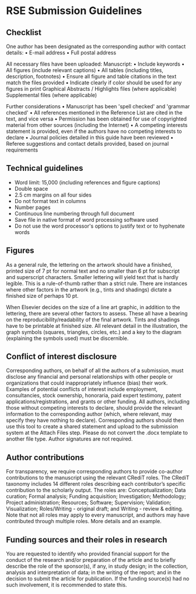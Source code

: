 # RSE Submission Guidelines

## Checklist
One author has been designated as the corresponding author with contact details:
• E-mail address
• Full postal address

All necessary files have been uploaded:
Manuscript:
• Include keywords
• All figures (include relevant captions)
• All tables (including titles, description, footnotes)
• Ensure all figure and table citations in the text match the files provided
• Indicate clearly if color should be used for any figures in print
Graphical Abstracts / Highlights files (where applicable)
Supplemental files (where applicable)

Further considerations
• Manuscript has been 'spell checked' and 'grammar checked'
• All references mentioned in the Reference List are cited in the text, and vice versa
• Permission has been obtained for use of copyrighted material from other sources (including the Internet)
• A competing interests statement is provided, even if the authors have no competing interests to declare
• Journal policies detailed in this guide have been reviewed
• Referee suggestions and contact details provided, based on journal requirements 

## Technical guidelines
- Word limit: 15,000 (including references and figure captions)
- Double space
- 2.5 cm margins on all four sides
- Do not format text in columns
- Number pages
- Continuous line numbering through full document
- Save file in native format of word processing software used
- Do not use the word processor's options to justify text or to hyphenate words

## Figures
As a general rule, the lettering on the artwork should have a finished, printed size of 7 pt for normal text and no smaller than 6 pt for subscript and superscript characters. Smaller lettering will yield text that is hardly legible. This is a rule-of-thumb rather than a strict rule. There are instances where other factors in the artwork (e.g., tints and shadings) dictate a finished size of perhaps 10 pt.

When Elsevier decides on the size of a line art graphic, in addition to the lettering, there are several other factors to assess. These all have a bearing on the reproducibility/readability of the final artwork. Tints and shadings have to be printable at finished size. All relevant detail in the illustration, the graph symbols (squares, triangles, circles, etc.) and a key to the diagram (explaining the symbols used) must be discernible.

## Conflict of interest disclosure
Corresponding authors, on behalf of all the authors of a submission, must disclose any financial and personal relationships with other people or organizations that could inappropriately influence (bias) their work. Examples of potential conflicts of interest include employment, consultancies, stock ownership, honoraria, paid expert testimony, patent applications/registrations, and grants or other funding. All authors, including those without competing interests to declare, should provide the relevant information to the corresponding author (which, where relevant, may specify they have nothing to declare). Corresponding authors should then use this tool to create a shared statement and upload to the submission system at the Attach Files step. Please do not convert the .docx template to another file type. Author signatures are not required.

## Author contributions
For transparency, we require corresponding authors to provide co-author contributions to the manuscript using the relevant CRediT roles. The CRediT taxonomy includes 14 different roles describing each contributor’s specific contribution to the scholarly output. The roles are: Conceptualization; Data curation; Formal analysis; Funding acquisition; Investigation; Methodology; Project administration; Resources; Software; Supervision; Validation; Visualization; Roles/Writing - original draft; and Writing - review & editing. Note that not all roles may apply to every manuscript, and authors may have contributed through multiple roles. More details and an example.

## Funding sources and their roles in research
You are requested to identify who provided financial support for the conduct of the research and/or preparation of the article and to briefly describe the role of the sponsor(s), if any, in study design; in the collection, analysis and interpretation of data; in the writing of the report; and in the decision to submit the article for publication. If the funding source(s) had no such involvement, it is recommended to state this.